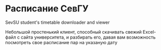 # Расписание СевГУ
SevSU student's timetable downloader and viewer

Небольшой простенький клиент, способный скачивать свежий Excel-файл с сайта университета, и разбирать его, давая вам возможность посмотреть свое расписание пар на указаную дату 
